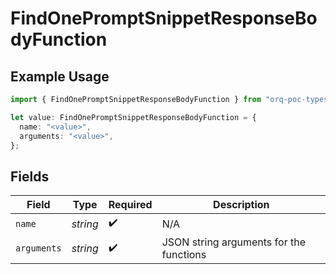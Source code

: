 # FindOnePromptSnippetResponseBodyFunction

## Example Usage

```typescript
import { FindOnePromptSnippetResponseBodyFunction } from "orq-poc-typescript-multi-env-version/models/operations";

let value: FindOnePromptSnippetResponseBodyFunction = {
  name: "<value>",
  arguments: "<value>",
};
```

## Fields

| Field                                   | Type                                    | Required                                | Description                             |
| --------------------------------------- | --------------------------------------- | --------------------------------------- | --------------------------------------- |
| `name`                                  | *string*                                | :heavy_check_mark:                      | N/A                                     |
| `arguments`                             | *string*                                | :heavy_check_mark:                      | JSON string arguments for the functions |